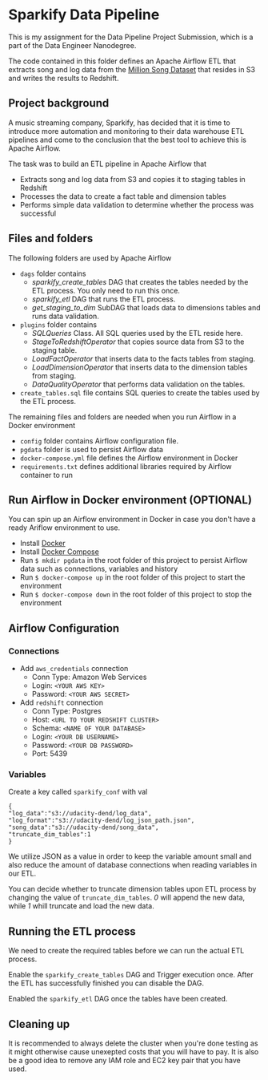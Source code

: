 # Sparkify Data Pipeline

This is my assignment for the Data Pipeline Project Submission, which is a part of the Data Engineer Nanodegree.

The code contained in this folder defines an Apache Airflow ETL that extracts song and log data from the [Million Song Dataset](http://millionsongdataset.com/) that resides in S3 and writes the results to Redshift.

## Project background

A music streaming company, Sparkify, has decided that it is time to introduce more automation and monitoring to their data warehouse ETL pipelines and come to the conclusion that the best tool to achieve this is Apache Airflow.

The task was to build an ETL pipeline in Apache Airflow that
* Extracts song and log data from S3 and copies it to staging tables in Redshift
* Processes the data to create a fact table and dimension tables
* Performs simple data validation to determine whether the process was successful

## Files and folders
The following folders are used by Apache Airflow 
* `dags` folder contains
  * *sparkify_create_tables* DAG that creates the tables needed by the ETL process. You only need to run this once.
  * *sparkify_etl* DAG that runs the ETL process.
  * *get_staging_to_dim* SubDAG that loads data to dimensions tables and runs data validation.
* `plugins` folder contains
  * *SQLQueries* Class. All SQL queries used by the ETL reside here.
  * *StageToRedshiftOperator* that copies source data from S3 to the staging table.
  * *LoadFactOperator* that inserts data to the facts tables from staging.
  * *LoadDimensionOperator* that inserts data to the dimension tables from staging.
  * *DataQualityOperator* that performs data validation on the tables.
* `create_tables.sql` file contains SQL queries to create the tables used by the ETL process.

The remaining files and folders are needed when you run Airflow in a Docker environment
* `config` folder contains Airflow configuration file.
* `pgdata` folder is used to persist Airflow data
* `docker-compose.yml` file defines the Airflow environment in Docker
* `requirements.txt` defines additional libraries required by Airflow container to run

## Run Airflow in Docker environment (OPTIONAL)
You can spin up an Airflow environment in Docker in case you don't have a ready Ariflow environment to use.
* Install [Docker](https://www.docker.com/)
* Install [Docker Compose](https://docs.docker.com/compose/install/)
* Run `$ mkdir pgdata` in the root folder of this project to persist Airflow data such as connections, variables and history
* Run `$ docker-compose up` in the root folder of this project to start the environment
* Run `$ docker-compose down` in the root folder of this project to stop the environment

## Airflow Configuration

### Connections
* Add `aws_credentials` connection
  * Conn Type: Amazon Web Services
  * Login: `<YOUR AWS KEY>`
  * Password: `<YOUR AWS SECRET>`
* Add `redshift` connection
  * Conn Type: Postgres
  * Host: `<URL TO YOUR REDSHIFT CLUSTER>`
  * Schema: `<NAME OF YOUR DATABASE>`
  * Login: `<YOUR DB USERNAME>`
  * Password: `<YOUR DB PASSWORD>`
  * Port: 5439

### Variables
Create a key called `sparkify_conf` with val
```
{
"log_data":"s3://udacity-dend/log_data",
"log_format":"s3://udacity-dend/log_json_path.json",
"song_data":"s3://udacity-dend/song_data",
"truncate_dim_tables":1
}
```
We utilize JSON as a value in order to keep the variable amount small and also reduce the amount of database connections when reading variables in our ETL.

You can decide whether to truncate dimension tables upon ETL process by changing the value of `truncate_dim_tables`. *0* will append the new data, while *1* whill truncate and load the new data.

## Running the ETL process
We need to create the required tables before we can run the actual ETL process.

Enable the `sparkify_create_tables` DAG and Trigger execution once. After the ETL has successfully finished you can disable the DAG.

Enabled the `sparkify_etl` DAG once the tables have been created.


## Cleaning up
It is recommended to always delete the cluster when you're done testing as it might otherwise cause unexepted costs that you will have to pay. It is also be a good idea to remove any IAM role and EC2 key pair that you have used.
